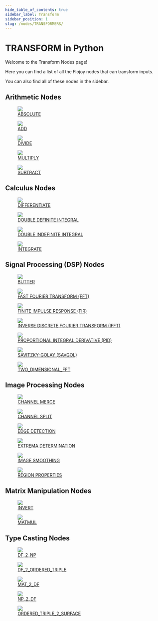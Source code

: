 ```yaml
---
hide_table_of_contents: true
sidebar_label: Transform
sidebar_position: 1
slug: /nodes/TRANSFORMERS/
---
```


# TRANSFORM in Python

Welcome to the Transform Nodes page!

Here you can find a list of all the Flojoy nodes that can transform inputs.

You can also find all of these nodes in the sidebar.

## Arithmetic Nodes

<div className="flex flex-wrap" style={{ marginLeft: "-55px" }}>

<div className="p-4">
<a href="/nodes/TRANSFORMERS/ARITHMETIC/ABS/">
<figure style={{ width: "200px", height: "200px", objectFit: "scale-down", marginRight: "15px" }}>
<img src="https://raw.githubusercontent.com/flojoy-ai/docs/main/docs/nodes/TRANSFORMERS/ARITHMETIC/ABS/examples/EX1/output.jpeg" style={{ width: "200px", height: "200px", objectFit: "scale-down", marginRight: "15px" }} />
<figcaption>ABSOLUTE</figcaption>
</figure>
</a></div>

<div className="p-4">
<a href="/nodes/TRANSFORMERS/ARITHMETIC/ADD/">
<figure style={{ width: "200px", height: "200px", objectFit: "scale-down", marginRight: "15px" }}>
<img src="https://raw.githubusercontent.com/flojoy-ai/docs/main/docs/nodes/TRANSFORMERS/ARITHMETIC/ADD/examples/EX1/output.jpeg" style={{ width: "200px", height: "200px", objectFit: "scale-down", marginRight: "15px" }} />
<figcaption>ADD</figcaption>
</figure>
</a></div>

<div className="p-4">
<a href="/nodes/TRANSFORMERS/ARITHMETIC/DIVIDE/">
<figure style={{ width: "200px", height: "200px", objectFit: "scale-down", marginRight: "15px" }}>
<img src="https://raw.githubusercontent.com/flojoy-ai/docs/main/docs/nodes/TRANSFORMERS/ARITHMETIC/DIVIDE/examples/EX1/output.jpeg" style={{ width: "200px", height: "200px", objectFit: "scale-down", marginRight: "15px" }} />
<figcaption>DIVIDE</figcaption>
</figure>
</a></div>

<div className="p-4">
<a href="/nodes/TRANSFORMERS/ARITHMETIC/MULTIPLY/">
<figure style={{ width: "200px", height: "200px", objectFit: "scale-down", marginRight: "15px" }}>
<img src="https://raw.githubusercontent.com/flojoy-ai/docs/main/docs/nodes/TRANSFORMERS/ARITHMETIC/MULTIPLY/examples/EX1/output.jpeg" style={{ width: "200px", height: "200px", objectFit: "scale-down", marginRight: "15px" }} />
<figcaption>MULTIPLY</figcaption>
</figure>
</a></div>

<div className="p-4">
<a href="/nodes/TRANSFORMERS/ARITHMETIC/SUBTRACT/">
<figure style={{ width: "200px", height: "200px", objectFit: "scale-down", marginRight: "15px" }}>
<img src="https://raw.githubusercontent.com/flojoy-ai/docs/main/docs/nodes/TRANSFORMERS/ARITHMETIC/SUBTRACT/examples/EX1/output.jpeg" style={{ width: "200px", height: "200px", objectFit: "scale-down", marginRight: "15px" }} />
<figcaption>SUBTRACT</figcaption>
</figure>
</a></div>

</div>

## Calculus Nodes

<div className="flex flex-wrap" style={{ marginLeft: "-55px" }}>

<div className="p-4">
<a href="/nodes/TRANSFORMERS/CALCULUS/DIFFERENTIATE/">
<figure style={{ width: "200px", height: "200px", objectFit: "scale-down", marginRight: "15px" }}>
<img src="https://raw.githubusercontent.com/flojoy-ai/docs/main/docs/nodes/TRANSFORMERS/CALCULUS/DIFFERENTIATE/examples/EX1/output.jpeg" style={{ width: "200px", height: "200px", objectFit: "scale-down", marginRight: "15px" }} />
<figcaption>DIFFERENTIATE</figcaption>
</figure>
</a></div>

<div className="p-4">
<a href="/nodes/TRANSFORMERS/CALCULUS/DOUBLE_DEFINITE_INTEGRAL/">
<figure style={{ width: "200px", height: "200px", objectFit: "scale-down", marginRight: "15px" }}>
<img src="https://raw.githubusercontent.com/flojoy-ai/docs/main/docs/nodes/TRANSFORMERS/CALCULUS/DOUBLE_DEFINITE_INTEGRAL/examples/EX1/output.jpeg" style={{ width: "200px", height: "200px", objectFit: "scale-down", marginRight: "15px" }} />
<figcaption>DOUBLE DEFINITE INTEGRAL</figcaption>
</figure>
</a></div>

<div className="p-4">
<a href="/nodes/TRANSFORMERS/CALCULUS/DOUBLE_INDEFINITE_INTEGRAL/">
<figure style={{ width: "200px", height: "200px", objectFit: "scale-down", marginRight: "15px" }}>
<img src="https://raw.githubusercontent.com/flojoy-ai/docs/main/docs/nodes/TRANSFORMERS/CALCULUS/DOUBLE_INDEFINITE_INTEGRAL/examples/EX1/output.jpeg" style={{ width: "200px", height: "200px", objectFit: "scale-down", marginRight: "15px" }} />
<figcaption>DOUBLE INDEFINITE INTEGRAL</figcaption>
</figure>
</a></div>

<div className="p-4">
<a href="/nodes/TRANSFORMERS/CALCULUS/INTEGRATE/">
<figure style={{ width: "200px", height: "200px", objectFit: "scale-down", marginRight: "15px" }}>
<img src="https://raw.githubusercontent.com/flojoy-ai/docs/main/docs/nodes/TRANSFORMERS/CALCULUS/INTEGRATE/examples/EX1/output.jpeg" style={{ width: "200px", height: "200px", objectFit: "scale-down", marginRight: "15px" }} />
<figcaption>INTEGRATE</figcaption>
</figure>
</a></div>

</div>

## Signal Processing (DSP) Nodes

<div className="flex flex-wrap" style={{ marginLeft: "-55px" }}>

<div className="p-4">
<a href="/nodes/TRANSFORMERS/SIGNAL_PROCESSING/BUTTER/">
<figure style={{ width: "200px", height: "200px", objectFit: "scale-down", marginRight: "15px" }}>
<img src="https://raw.githubusercontent.com/flojoy-ai/docs/main/docs/nodes/TRANSFORMERS/SIGNAL_PROCESSING/BUTTER/examples/EX1/output.jpeg" style={{ width: "200px", height: "200px", objectFit: "scale-down", marginRight: "15px" }} />
<figcaption>BUTTER</figcaption>
</figure>
</a></div>

<div className="p-4">
<a href="/nodes/TRANSFORMERS/SIGNAL_PROCESSING/FFT/">
<figure style={{ width: "200px", height: "200px", objectFit: "scale-down", marginRight: "15px" }}>
<img src="https://raw.githubusercontent.com/flojoy-ai/docs/main/docs/nodes/TRANSFORMERS/SIGNAL_PROCESSING/FFT/examples/EX1/output.jpeg" style={{ width: "200px", height: "200px", objectFit: "scale-down", marginRight: "15px" }} />
<figcaption>FAST FOURIER TRANSFORM (FFT)</figcaption>
</figure>
</a></div>

<div className="p-4">
<a href="/nodes/TRANSFORMERS/SIGNAL_PROCESSING/FIR/">
<figure style={{ width: "200px", height: "200px", objectFit: "scale-down", marginRight: "15px" }}>
<img src="https://raw.githubusercontent.com/flojoy-ai/docs/main/docs/nodes/TRANSFORMERS/SIGNAL_PROCESSING/FIR/examples/EX1/output.jpeg" style={{ width: "200px", height: "200px", objectFit: "scale-down", marginRight: "15px" }} />
<figcaption>FINITE IMPULSE RESPONSE (FIR)</figcaption>
</figure>
</a></div>

<div className="p-4">
<a href="/nodes/TRANSFORMERS/SIGNAL_PROCESSING/IFFT/">
<figure style={{ width: "200px", height: "200px", objectFit: "scale-down", marginRight: "15px" }}>
<img src="https://raw.githubusercontent.com/flojoy-ai/docs/main/docs/nodes/TRANSFORMERS/SIGNAL_PROCESSING/IFFT/examples/EX1/output.jpeg" style={{ width: "200px", height: "200px", objectFit: "scale-down", marginRight: "15px" }} />
<figcaption>INVERSE DISCRETE FOURIER TRANSFORM (IFFT)</figcaption>
</figure>
</a></div>

<div className="p-4">
<a href="/nodes/TRANSFORMERS/SIGNAL_PROCESSING/PID/">
<figure style={{ width: "200px", height: "200px", objectFit: "scale-down", marginRight: "15px" }}>
<img src="https://raw.githubusercontent.com/flojoy-ai/docs/main/docs/nodes/TRANSFORMERS/SIGNAL_PROCESSING/PID/examples/EX1/output.jpeg" style={{ width: "200px", height: "200px", objectFit: "scale-down", marginRight: "15px" }} />
<figcaption>PROPORTIONAL INTEGRAL DERIVATIVE (PID)</figcaption>
</figure>
</a></div>

<div className="p-4">
<a href="/nodes/TRANSFORMERS/SIGNAL_PROCESSING/SAVGOL/">
<figure style={{ width: "200px", height: "200px", objectFit: "scale-down", marginRight: "15px" }}>
<img src="https://raw.githubusercontent.com/flojoy-ai/docs/main/docs/nodes/TRANSFORMERS/SIGNAL_PROCESSING/SAVGOL/examples/EX1/output.jpeg" style={{ width: "200px", height: "200px", objectFit: "scale-down", marginRight: "15px" }} />
<figcaption>SAVITZKY-GOLAY (SAVGOL)</figcaption>
</figure>
</a></div>

<div className="p-4">
<a href="/nodes/TRANSFORMERS/SIGNAL_PROCESSING/TWO_DIMENSIONAL_FFT/">
<figure style={{ width: "200px", height: "200px", objectFit: "scale-down", marginRight: "15px" }}>
<img src="https://raw.githubusercontent.com/flojoy-ai/docs/main/docs/nodes/TRANSFORMERS/SIGNAL_PROCESSING/TWO_DIMENSIONAL_FFT/examples/EX1/output.jpeg" style={{ width: "200px", height: "200px", objectFit: "scale-down", marginRight: "15px" }} />
<figcaption>TWO_DIMENSIONAL_FFT</figcaption>
</figure>
</a></div>

</div>

## Image Processing Nodes

<div className="flex flex-wrap" style={{ marginLeft: "-55px" }}>

<div className="p-4">
<a href="/nodes/TRANSFORMERS/IMAGE_PROCESSING/CHANNEL_MERGE/">
<figure style={{ width: "200px", height: "200px", objectFit: "scale-down", marginRight: "15px" }}>
<img src="https://raw.githubusercontent.com/flojoy-ai/docs/main/docs/nodes/TRANSFORMERS/IMAGE_PROCESSING/CHANNEL_MERGE/examples/EX1/output.jpeg" style={{ width: "200px", height: "200px", objectFit: "scale-down", marginRight: "15px" }} />
<figcaption>CHANNEL MERGE</figcaption>
</figure>
</a></div>

<div className="p-4">
<a href="/nodes/TRANSFORMERS/IMAGE_PROCESSING/CHANNEL_SPLIT/">
<figure style={{ width: "200px", height: "200px", objectFit: "scale-down", marginRight: "15px" }}>
<img src="https://raw.githubusercontent.com/flojoy-ai/docs/main/docs/nodes/TRANSFORMERS/IMAGE_PROCESSING/CHANNEL_SPLIT/examples/EX1/output.jpeg" style={{ width: "200px", height: "200px", objectFit: "scale-down", marginRight: "15px" }} />
<figcaption>CHANNEL SPLIT</figcaption>
</figure>
</a></div>

<div className="p-4">
<a href="/nodes/TRANSFORMERS/IMAGE_PROCESSING/EDGE_DETECTION/">
<figure style={{ width: "200px", height: "200px", objectFit: "scale-down", marginRight: "15px" }}>
<img src="https://raw.githubusercontent.com/flojoy-ai/docs/main/docs/nodes/TRANSFORMERS/IMAGE_PROCESSING/EDGE_DETECTION/examples/EX1/output.jpeg" style={{ width: "200px", height: "200px", objectFit: "scale-down", marginRight: "15px" }} />
<figcaption>EDGE DETECTION</figcaption>
</figure>
</a></div>

<div className="p-4">
<a href="/nodes/TRANSFORMERS/IMAGE_PROCESSING/EXTREMA_DETERMINATION/">
<figure style={{ width: "200px", height: "200px", objectFit: "scale-down", marginRight: "15px" }}>
<img src="https://raw.githubusercontent.com/flojoy-ai/docs/main/docs/nodes/TRANSFORMERS/IMAGE_PROCESSING/EXTREMA_DETERMINATION/examples/EX1/output.jpeg" style={{ width: "200px", height: "200px", objectFit: "scale-down", marginRight: "15px" }} />
<figcaption>EXTREMA DETERMINATION</figcaption>
</figure>
</a></div>

<div className="p-4">
<a href="/nodes/TRANSFORMERS/IMAGE_PROCESSING/IMAGE_SMOOTHING/">
<figure style={{ width: "200px", height: "200px", objectFit: "scale-down", marginRight: "15px" }}>
<img src="https://raw.githubusercontent.com/flojoy-ai/docs/main/docs/nodes/TRANSFORMERS/IMAGE_PROCESSING/IMAGE_SMOOTHING/examples/EX1/output.jpeg" style={{ width: "200px", height: "200px", objectFit: "scale-down", marginRight: "15px" }} />
<figcaption>IMAGE SMOOTHING</figcaption>
</figure>
</a></div>

<div className="p-4">
<a href="/nodes/TRANSFORMERS/IMAGE_PROCESSING/REGION_PROPERTIES/">
<figure style={{ width: "200px", height: "200px", objectFit: "scale-down", marginRight: "15px" }}>
<img src="https://raw.githubusercontent.com/flojoy-ai/docs/main/docs/nodes/TRANSFORMERS/IMAGE_PROCESSING/REGION_PROPERTIES/examples/EX1/output.jpeg" style={{ width: "200px", height: "200px", objectFit: "scale-down", marginRight: "15px" }} />
<figcaption>REGION PROPERTIES</figcaption>
</figure>
</a></div>

</div>

## Matrix Manipulation Nodes

<div className="flex flex-wrap" style={{ marginLeft: "-55px" }}>

<div className="p-4">
<a href="/nodes/TRANSFORMERS/MATRIX_MANIPULATION/INVERT/">
<figure style={{ width: "200px", height: "200px", objectFit: "scale-down", marginRight: "15px" }}>
<img src="https://raw.githubusercontent.com/flojoy-ai/docs/main/docs/nodes/TRANSFORMERS/MATRIX_MANIPULATION/INVERT/examples/EX1/output.jpeg" style={{ width: "200px", height: "200px", objectFit: "scale-down", marginRight: "15px" }} />
<figcaption>INVERT</figcaption>
</figure>
</a></div>

<div className="p-4">
<a href="/nodes/TRANSFORMERS/MATRIX_MANIPULATION/MATMUL/">
<figure style={{ width: "200px", height: "200px", objectFit: "scale-down", marginRight: "15px" }}>
<img src="https://raw.githubusercontent.com/flojoy-ai/docs/main/docs/nodes/TRANSFORMERS/MATRIX_MANIPULATION/MATMUL/examples/EX1/output.jpeg" style={{ width: "200px", height: "200px", objectFit: "scale-down", marginRight: "15px" }} />
<figcaption>MATMUL</figcaption>
</figure>
</a></div>

</div>

## Type Casting Nodes

<div className="flex flex-wrap" style={{ marginLeft: "-55px" }}>

<div className="p-4">
<a href="/nodes/TRANSFORMERS/TYPE_CASTING/DF_2_NP/">
<figure style={{ width: "200px", height: "200px", objectFit: "scale-down", marginRight: "15px" }}>
<img src="https://raw.githubusercontent.com/flojoy-ai/docs/main/docs/nodes/TRANSFORMERS/TYPE_CASTING/DF_2_NP/examples/EX1/output.jpeg" style={{ width: "200px", height: "200px", objectFit: "scale-down", marginRight: "15px" }} />
<figcaption>DF_2_NP</figcaption>
</figure>
</a></div>

<div className="p-4">
<a href="/nodes/TRANSFORMERS/TYPE_CASTING/DF_2_ORDERED_TRIPLE/">
<figure style={{ width: "200px", height: "200px", objectFit: "scale-down", marginRight: "15px" }}>
<img src="https://raw.githubusercontent.com/flojoy-ai/docs/main/docs/nodes/TRANSFORMERS/TYPE_CASTING/DF_2_ORDERED_TRIPLE/examples/EX1/output.jpeg" style={{ width: "200px", height: "200px", objectFit: "scale-down", marginRight: "15px" }} />
<figcaption>DF_2_ORDERED_TRIPLE</figcaption>
</figure>
</a></div>

<div className="p-4">
<a href="/nodes/TRANSFORMERS/TYPE_CASTING/MAT_2_DF/">
<figure style={{ width: "200px", height: "200px", objectFit: "scale-down", marginRight: "15px" }}>
<img src="https://raw.githubusercontent.com/flojoy-ai/docs/main/docs/nodes/TRANSFORMERS/TYPE_CASTING/MAT_2_DF/examples/EX1/output.jpeg" style={{ width: "200px", height: "200px", objectFit: "scale-down", marginRight: "15px" }} />
<figcaption>MAT_2_DF</figcaption>
</figure>
</a></div>

<div className="p-4">
<a href="/nodes/TRANSFORMERS/TYPE_CASTING/NP_2_DF/">
<figure style={{ width: "200px", height: "200px", objectFit: "scale-down", marginRight: "15px" }}>
<img src="https://raw.githubusercontent.com/flojoy-ai/docs/main/docs/nodes/TRANSFORMERS/TYPE_CASTING/NP_2_DF/examples/EX1/output.jpeg" style={{ width: "200px", height: "200px", objectFit: "scale-down", marginRight: "15px" }} />
<figcaption>NP_2_DF</figcaption>
</figure>
</a></div>

<div className="p-4">
<a href="/nodes/TRANSFORMERS/TYPE_CASTING/ORDERED_TRIPLE_2_SURFACE/">
<figure style={{ width: "200px", height: "200px", objectFit: "scale-down", marginRight: "15px" }}>
<img src="https://raw.githubusercontent.com/flojoy-ai/docs/main/docs/nodes/TRANSFORMERS/TYPE_CASTING/ORDERED_TRIPLE_2_SURFACE/EX1/output.jpeg" style={{ width: "200px", height: "200px", objectFit: "scale-down", marginRight: "15px" }} />
<figcaption>ORDERED_TRIPLE_2_SURFACE</figcaption>
</figure>
</a></div>

</div>

